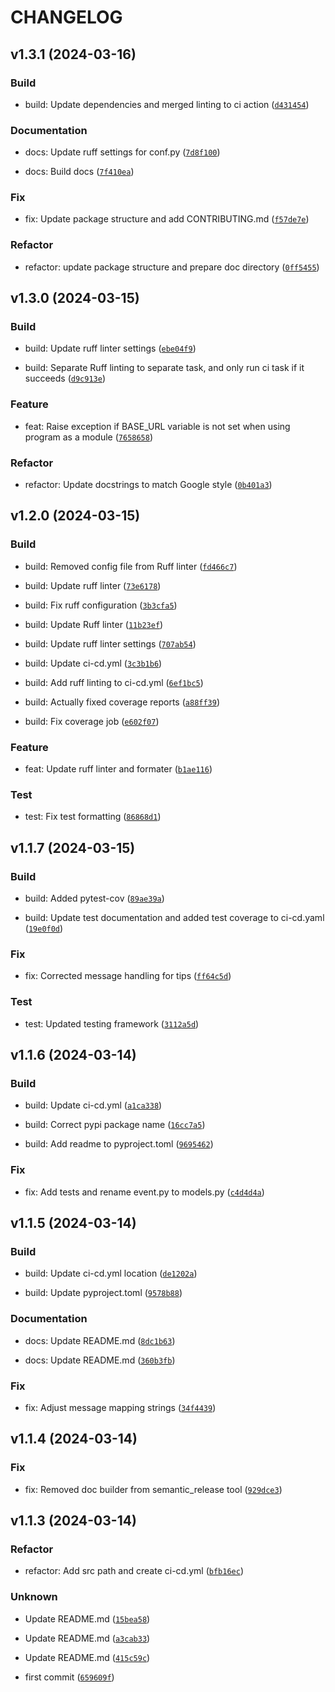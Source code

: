 # CHANGELOG



## v1.3.1 (2024-03-16)

### Build

* build: Update dependencies and merged linting to ci action ([`d431454`](https://github.com/MountainGod2/cb_events/commit/d431454bc79e3e04457ba354e32fbc4a7c35a374))

### Documentation

* docs: Update ruff settings for conf.py ([`7d8f100`](https://github.com/MountainGod2/cb_events/commit/7d8f100f7cfd0ed0a6bddf5170618118a943581e))

* docs: Build docs ([`7f410ea`](https://github.com/MountainGod2/cb_events/commit/7f410ea985b7e41658616e8c5e8612116e974956))

### Fix

* fix: Update package structure and add CONTRIBUTING.md ([`f57de7e`](https://github.com/MountainGod2/cb_events/commit/f57de7e0d8dcf768d664bd108223b025a0803f42))

### Refactor

* refactor: update package structure and prepare doc directory ([`0ff5455`](https://github.com/MountainGod2/cb_events/commit/0ff5455e49866776e030bafd9891d56ae8c91ce4))


## v1.3.0 (2024-03-15)

### Build

* build: Update ruff linter settings ([`ebe04f9`](https://github.com/MountainGod2/cb_events/commit/ebe04f9b41a840a03657967854b3d5d6b986e9cf))

* build: Separate Ruff linting to separate task, and only run ci task if it succeeds ([`d9c913e`](https://github.com/MountainGod2/cb_events/commit/d9c913ef59f12f73ffdddf6c17c244e71b9df857))

### Feature

* feat: Raise exception if BASE_URL variable is not set when using program as a module ([`7658658`](https://github.com/MountainGod2/cb_events/commit/76586581c4b56d232fd675ad750dac8ce69b4d57))

### Refactor

* refactor: Update docstrings to match Google style ([`0b401a3`](https://github.com/MountainGod2/cb_events/commit/0b401a345d28833c2b837a604e4747735752ea55))


## v1.2.0 (2024-03-15)

### Build

* build: Removed config file from Ruff linter ([`fd466c7`](https://github.com/MountainGod2/cb_events/commit/fd466c74eb40da0c44e4244bdfd41673bbd594dc))

* build: Update ruff linter ([`73e6178`](https://github.com/MountainGod2/cb_events/commit/73e61787a9554da90948b2a4ac79c64c0e7807ab))

* build: Fix ruff configuration ([`3b3cfa5`](https://github.com/MountainGod2/cb_events/commit/3b3cfa50492e2845fdf5e08034b4bdb48faa9178))

* build: Update Ruff linter ([`11b23ef`](https://github.com/MountainGod2/cb_events/commit/11b23ef3ce466ab0b79046078438773e60c346cb))

* build: Update ruff linter settings ([`707ab54`](https://github.com/MountainGod2/cb_events/commit/707ab5402a5e3d5866ed20fed509276cce9e9ba4))

* build: Update ci-cd.yml ([`3c3b1b6`](https://github.com/MountainGod2/cb_events/commit/3c3b1b6097a8ab71d124ae1090a9b347bb0fd0f0))

* build: Add ruff linting to ci-cd.yml ([`6ef1bc5`](https://github.com/MountainGod2/cb_events/commit/6ef1bc546f72940342197a4342f05d7ca54b2b44))

* build: Actually fixed coverage reports ([`a88ff39`](https://github.com/MountainGod2/cb_events/commit/a88ff39abd3b8e6ce4d6712a986a86f8a77eefa5))

* build: Fix coverage job ([`e602f07`](https://github.com/MountainGod2/cb_events/commit/e602f07a26b3e0e8730ff83b5383aeea68d664b1))

### Feature

* feat: Update ruff linter and formater ([`b1ae116`](https://github.com/MountainGod2/cb_events/commit/b1ae1165831567b090f346e2aed0c7f0ce9d7278))

### Test

* test: Fix test formatting ([`86868d1`](https://github.com/MountainGod2/cb_events/commit/86868d1bf9c23e2086f2fe348b9fdf87bc846b96))


## v1.1.7 (2024-03-15)

### Build

* build: Added pytest-cov ([`89ae39a`](https://github.com/MountainGod2/cb_events/commit/89ae39aa16d4ef7586212c00a8889b373a3a8940))

* build: Update test documentation and added test coverage to ci-cd.yaml ([`19e0f0d`](https://github.com/MountainGod2/cb_events/commit/19e0f0d9780c1dcc86f5899af95be1dc12d5080f))

### Fix

* fix: Corrected message handling for tips ([`ff64c5d`](https://github.com/MountainGod2/cb_events/commit/ff64c5d257d1bbf91a8184395ef93bd02630d311))

### Test

* test: Updated testing framework ([`3112a5d`](https://github.com/MountainGod2/cb_events/commit/3112a5de4273d8a3a3f5dc76474ffb2b5506bca0))


## v1.1.6 (2024-03-14)

### Build

* build: Update ci-cd.yml ([`a1ca338`](https://github.com/MountainGod2/cb_events/commit/a1ca338269a2005ded3a44c0b7da50a918fa02ff))

* build: Correct pypi package name ([`16cc7a5`](https://github.com/MountainGod2/cb_events/commit/16cc7a5e7961ead83f2e53ac49e31e4de0a8748b))

* build: Add readme to pyproject.toml ([`9695462`](https://github.com/MountainGod2/cb_events/commit/969546273b6b06f1e2bb313e986f260ae2fd872f))

### Fix

* fix: Add tests and rename event.py to models.py ([`c4d4d4a`](https://github.com/MountainGod2/cb_events/commit/c4d4d4a8794e8813b44dbd0262fcb17ad289f4f7))


## v1.1.5 (2024-03-14)

### Build

* build: Update ci-cd.yml location ([`de1202a`](https://github.com/MountainGod2/cb_events/commit/de1202abb78a3601ef03a059359b4eb2ec62a001))

* build: Update pyproject.toml ([`9578b88`](https://github.com/MountainGod2/cb_events/commit/9578b889870eae8f15dfdca771a85d1744153808))

### Documentation

* docs: Update README.md ([`8dc1b63`](https://github.com/MountainGod2/cb_events/commit/8dc1b63e165388eb6a22ee2832d5ad23f1cca87c))

* docs: Update README.md ([`360b3fb`](https://github.com/MountainGod2/cb_events/commit/360b3fba18536697f82e2daca8cbe9b43adf3600))

### Fix

* fix: Adjust message mapping strings ([`34f4439`](https://github.com/MountainGod2/cb_events/commit/34f4439d216a287ca64c688e776eb7a83e5c4df8))


## v1.1.4 (2024-03-14)

### Fix

* fix: Removed doc builder from semantic_release tool ([`929dce3`](https://github.com/MountainGod2/cb_events/commit/929dce3c6b35e1968704dc8fb5ce24b5dd6c45be))


## v1.1.3 (2024-03-14)

### Refactor

* refactor: Add src path and create ci-cd.yml ([`bfb16ec`](https://github.com/MountainGod2/cb_events/commit/bfb16ecf83991f2e40588a73b44fe83ec707f38b))

### Unknown

* Update README.md ([`15bea58`](https://github.com/MountainGod2/cb_events/commit/15bea58830e759868a96d07d1a97c2d571965ef6))

* Update README.md ([`a3cab33`](https://github.com/MountainGod2/cb_events/commit/a3cab3372c58d7c71f7f138c2a802604663d38e2))

* Update README.md ([`415c59c`](https://github.com/MountainGod2/cb_events/commit/415c59c2f5e4ee033622d2690724d0bc0d82d4c2))

* first commit ([`659609f`](https://github.com/MountainGod2/cb_events/commit/659609fc29eaf23f1da29af44cb0d283067144a7))
